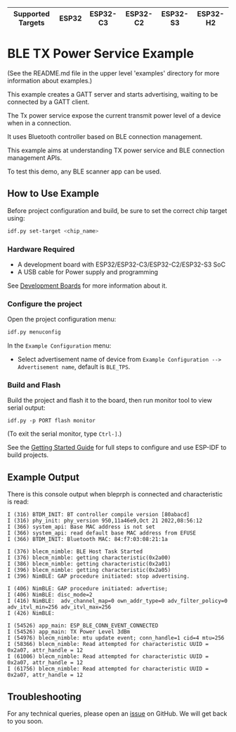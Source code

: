 | Supported Targets | ESP32 | ESP32-C3 | ESP32-C2 | ESP32-S3 | ESP32-H2 |
| ----------------- | ----- | -------- | -------- | -------- | -------- |

# BLE TX Power Service Example

(See the README.md file in the upper level 'examples' directory for more information about examples.)

This example creates a GATT server and starts advertising, waiting to be connected by a GATT client.

The Tx power service expose the current transmit power level of a device when in a connection.

It uses Bluetooth controller based on BLE connection management.

This example aims at understanding TX power service and BLE connection management APIs.

To test this demo, any BLE scanner app can be used.

## How to Use Example

Before project configuration and build, be sure to set the correct chip target using:

```bash
idf.py set-target <chip_name>
```

### Hardware Required

* A development board with ESP32/ESP32-C3/ESP32-C2/ESP32-S3 SoC
* A USB cable for Power supply and programming

See [Development Boards](https://www.espressif.com/en/products/devkits) for more information about it.

### Configure the project

Open the project configuration menu: 

```bash
idf.py menuconfig
```

In the `Example Configuration` menu:

* Select advertisement name of device from `Example Configuration --> Advertisement name`, default is `BLE_TPS`.

### Build and Flash

Build the project and flash it to the board, then run monitor tool to view serial output:

```
idf.py -p PORT flash monitor
```

(To exit the serial monitor, type ``Ctrl-]``.)

See the [Getting Started Guide](https://idf.espressif.com/) for full steps to configure and use ESP-IDF to build projects.

## Example Output

There is this console output when bleprph is connected and characteristic is read:

```
I (316) BTDM_INIT: BT controller compile version [80abacd]
I (316) phy_init: phy_version 950,11a46e9,Oct 21 2022,08:56:12
I (366) system_api: Base MAC address is not set
I (366) system_api: read default base MAC address from EFUSE
I (366) BTDM_INIT: Bluetooth MAC: 84:f7:03:08:21:1a

I (376) blecm_nimble: BLE Host Task Started
I (376) blecm_nimble: getting characteristic(0x2a00)
I (386) blecm_nimble: getting characteristic(0x2a01)
I (396) blecm_nimble: getting characteristic(0x2a05)
I (396) NimBLE: GAP procedure initiated: stop advertising.

I (406) NimBLE: GAP procedure initiated: advertise; 
I (406) NimBLE: disc_mode=2
I (416) NimBLE:  adv_channel_map=0 own_addr_type=0 adv_filter_policy=0 adv_itvl_min=256 adv_itvl_max=256
I (426) NimBLE: 

I (54526) app_main: ESP_BLE_CONN_EVENT_CONNECTED
I (54526) app_main: TX Power Level 3dBm
I (54976) blecm_nimble: mtu update event; conn_handle=1 cid=4 mtu=256
I (58366) blecm_nimble: Read attempted for characteristic UUID = 0x2a07, attr_handle = 12
I (61006) blecm_nimble: Read attempted for characteristic UUID = 0x2a07, attr_handle = 12
I (61756) blecm_nimble: Read attempted for characteristic UUID = 0x2a07, attr_handle = 12 
```

## Troubleshooting

For any technical queries, please open an [issue](https://github.com/espressif/esp-iot-solution/issues) on GitHub. We will get back to you soon.
